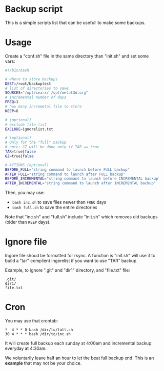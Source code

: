 # Backup script

This is a simple scripts list that can be usefull to make some backups.

# Usage

Create a "conf.sh" file in the same directory than "init.sh" and set some vars:

```bash
#!/bin/bash

# where to store backups
DEST=/root/backuptest
# list of directories to save
SOURCES="/opt/searx/ /opt/metal3d.org"
# incremental number of days
FREQ=1
# how many incremetal file to store
KEEP=8

# (optional)
# exclude file list
EXCLUDE=ignorelist.txt

# (optional)
# Only for the "full" backup
# note: GZ will be done only if TAR == true
TAR=true|false
GZ=true|false

# ACTIONS (optional)
BEFORE_FULL="string command to launch before FULL backup"
AFTER_FULL="string command to launch after FULL backup"
BEFORE_INCREMENTAL="string command to launch before INCREMENTAL backup"
AFTER_INCREMENTAL="string command to launch after INCREMENTAL backup"
```

Then, you may use:

- `bash inc.sh` to save files newer than `FREQ` days
- `bash full.sh` to save the entire directories

Note that "inc.sh" and "full.sh" include "init.sh" which removes old backups (older than `KEEP` days).

# Ignore file

Ingore file shoud be formatted for rsync. A function is "init.sh" will use it to build a "tar" complient ingorelist if you want to use "TAR" backup.

Example, to ignore ".git" and "dir1" directory, and "file.txt" file:

```
.git/
dir1/
file.txt
```

# Cron

You may use that crontab:

```cron
*  4 * * 0 bash /dir/to/full.sh
30 4 * * * bash /dir/to/inc.sh
```

It will create full backup each sunday at 4:00am and incremental backup everyday at 4:30am.

We voluntarily leave half an hour to let the beat full backup end. This is an **example** that may not be your choice.
